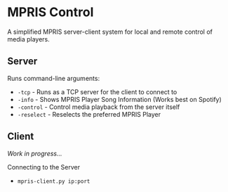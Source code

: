 # MPRIS Control

A simplified MPRIS server-client system for local and remote control of media players.

## Server

Runs command-line arguments:

- `-tcp` - Runs as a TCP server for the client to connect to
- `-info` - Shows MPRIS Player Song Information (Works best on Spotify)
- `-control` - Control media playback from the server itself
- `-reselect` - Reselects the preferred MPRIS Player

## Client
_Work in progress..._

Connecting to the Server
- `mpris-client.py ip:port`